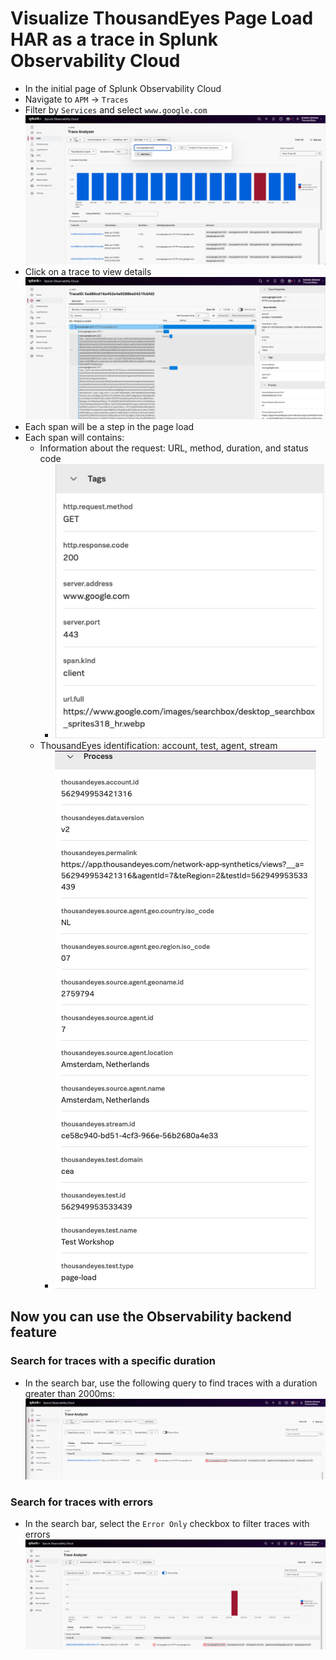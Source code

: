 # Visualize ThousandEyes Page Load HAR as a trace in Splunk Observability Cloud 

- In the initial page of Splunk Observability Cloud
- Navigate to `APM` -> `Traces`
- Filter by `Services` and select `www.google.com`
![Search traces](../img/splunk_observability/searchTraces.png)
- Click on a trace to view details
![Trace details](../img/splunk_observability/traceDetails.png)
- Each span will be a step in the page load
- Each span will contains:
    - Information about the request: URL, method, duration, and status code
        - ![span request details](../img/splunk_observability/span_request_details.png)
    - ThousandEyes identification: account, test, agent, stream
        - ![span thousandeyes details](../img/splunk_observability/span_thousandeyes_details.png)

## Now you can use the Observability backend feature

### Search for traces with a specific duration

- In the search bar, use the following query to find traces with a duration greater than 2000ms:
![Search traces by duration](../img/splunk_observability/search_traces_by_duration.png)

### Search for traces with errors

- In the search bar, select the `Error Only` checkbox to filter traces with errors
![Search traces with errors](../img/splunk_observability/search_traces_with_errors.png)
